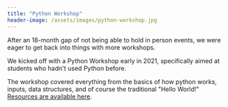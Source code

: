 ```yaml
---
title: "Python Workshop"
header-image: /assets/images/python-workshop.jpg
---
```


After an 18-month gap of not being able to hold in person events, we were eager to get back into things with more workshops.

We kicked off with a Python Workshop early in 2021, specifically aimed at students who hadn't used Python before.

The workshop covered everything from the basics of how python works, inputs, data structures, and of course the traditional "Hello World!"
[Resources are available here](https://github.com/CSSUoB/GDSCPython).
